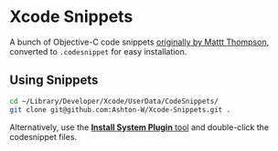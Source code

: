 # Xcode Snippets

A bunch of Objective-C code snippets [originally by Mattt Thompson](https://github.com/mattt/Xcode-Snippets), converted to `.codesnippet` for easy installation.

## Using Snippets

```bash
cd ~/Library/Developer/Xcode/UserData/CodeSnippets/
git clone git@github.com:Ashton-W/Xcode-Snippets.git .
```

Alternatively, use the [**Install System Plugin** tool](https://github.com/n-b/InstallSystemPlugins) and double-click the codesnippet files.
